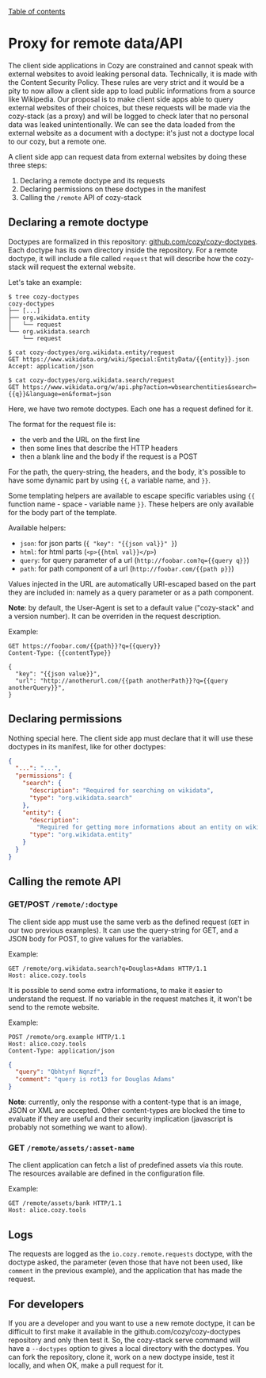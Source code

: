 [Table of contents](README.md#table-of-contents)

# Proxy for remote data/API

The client side applications in Cozy are constrained and cannot speak with
external websites to avoid leaking personal data. Technically, it is made with
the Content Security Policy. These rules are very strict and it would be a pity
to now allow a client side app to load public informations from a source like
Wikipedia. Our proposal is to make client side apps able to query external
websites of their choices, but these requests will be made via the cozy-stack
(as a proxy) and will be logged to check later that no personal data was leaked
unintentionally. We can see the data loaded from the external website as a
document with a doctype: it's just not a doctype local to our cozy, but a remote
one.

A client side app can request data from external websites by doing these three
steps:

1. Declaring a remote doctype and its requests
2. Declaring permissions on these doctypes in the manifest
3. Calling the `/remote` API of cozy-stack

## Declaring a remote doctype

Doctypes are formalized in this repository:
[github.com/cozy/cozy-doctypes](https://github.com/cozy/cozy-doctypes). Each
doctype has its own directory inside the repository. For a remote doctype, it
will include a file called `request` that will describe how the cozy-stack will
request the external website.

Let's take an example:

```
$ tree cozy-doctypes
cozy-doctypes
├── [...]
├── org.wikidata.entity
│   └── request
└── org.wikidata.search
    └── request

$ cat cozy-doctypes/org.wikidata.entity/request
GET https://www.wikidata.org/wiki/Special:EntityData/{{entity}}.json
Accept: application/json

$ cat cozy-doctypes/org.wikidata.search/request
GET https://www.wikidata.org/w/api.php?action=wbsearchentities&search={{q}}&language=en&format=json
```

Here, we have two remote doctypes. Each one has a request defined for it.

The format for the request file is:

* the verb and the URL on the first line
* then some lines that describe the HTTP headers
* then a blank line and the body if the request is a POST

For the path, the query-string, the headers, and the body, it's possible to have
some dynamic part by using `{{`, a variable name, and `}}`.

Some templating helpers are available to escape specific variables using `{{`
function name - space - variable name `}}`. These helpers are only available for
the body part of the template.

Available helpers:

* `json`: for json parts (`{ "key": "{{json val}}" }`)
* `html`: for html parts (`<p>{{html val}}</p>`)
* `query`: for query parameter of a url (`http://foobar.com?q={{query q}}`)
* `path`: for path component of a url (`http://foobar.com/{{path p}}`)

Values injected in the URL are automatically URI-escaped based on the part they
are included in: namely as a query parameter or as a path component.

**Note**: by default, the User-Agent is set to a default value ("cozy-stack" and
a version number). It can be overriden in the request description.

Example:

```
GET https://foobar.com/{{path}}?q={{query}}
Content-Type: {{contentType}}

{
  "key": "{{json value}}",
  "url": "http://anotherurl.com/{{path anotherPath}}?q={{query anotherQuery}}",
}
```

## Declaring permissions

Nothing special here. The client side app must declare that it will use these
doctypes in its manifest, like for other doctypes:

```json
{
  "...": "...",
  "permissions": {
    "search": {
      "description": "Required for searching on wikidata",
      "type": "org.wikidata.search"
    },
    "entity": {
      "description":
        "Required for getting more informations about an entity on wikidata",
      "type": "org.wikidata.entity"
    }
  }
}
```

## Calling the remote API

### GET/POST `/remote/:doctype`

The client side app must use the same verb as the defined request (`GET` in our
two previous examples). It can use the query-string for GET, and a JSON body for
POST, to give values for the variables.

Example:

```http
GET /remote/org.wikidata.search?q=Douglas+Adams HTTP/1.1
Host: alice.cozy.tools
```

It is possible to send some extra informations, to make it easier to understand
the request. If no variable in the request matches it, it won't be send to the
remote website.

Example:

```http
POST /remote/org.example HTTP/1.1
Host: alice.cozy.tools
Content-Type: application/json
```

```json
{
  "query": "Qbhtynf Nqnzf",
  "comment": "query is rot13 for Douglas Adams"
}
```

**Note**: currently, only the response with a content-type that is an image,
JSON or XML are accepted. Other content-types are blocked the time to evaluate
if they are useful and their security implication (javascript is probably not
something we want to allow).

### GET `/remote/assets/:asset-name`

The client application can fetch a list of predefined assets via this route.
The resources available are defined in the configuration file.

Example:

```http
GET /remote/assets/bank HTTP/1.1
Host: alice.cozy.tools
```

## Logs

The requests are logged as the `io.cozy.remote.requests` doctype, with the
doctype asked, the parameter (even those that have not been used, like `comment`
in the previous example), and the application that has made the request.

## For developers

If you are a developer and you want to use a new remote doctype, it can be
difficult to first make it available in the github.com/cozy/cozy-doctypes
repository and only then test it. So, the cozy-stack serve command will have a
`--doctypes` option to gives a local directory with the doctypes. You can fork
the repository, clone it, work on a new doctype inside, test it locally, and
when OK, make a pull request for it.
